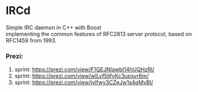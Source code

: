 # IRCd 
Simple IRC daemon in C++ with Boost  
implementing the common features of RFC2813 server protocol, based on RFC1459 from 1993.

### Prezi:
1. sprint: https://prezi.com/view/F1QEJNIawbI14hUQHzRl/
2. sprint: https://prezi.com/view/wlLyf5lifyKc3upsvr6m/
3. sprint: https://prezi.com/view/jvlfwy3CZeJw1s4qMvBl/
